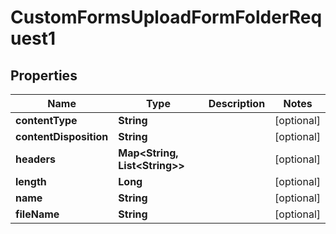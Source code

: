 

# CustomFormsUploadFormFolderRequest1


## Properties

| Name | Type | Description | Notes |
|------------ | ------------- | ------------- | -------------|
|**contentType** | **String** |  |  [optional] |
|**contentDisposition** | **String** |  |  [optional] |
|**headers** | **Map&lt;String, List&lt;String&gt;&gt;** |  |  [optional] |
|**length** | **Long** |  |  [optional] |
|**name** | **String** |  |  [optional] |
|**fileName** | **String** |  |  [optional] |



